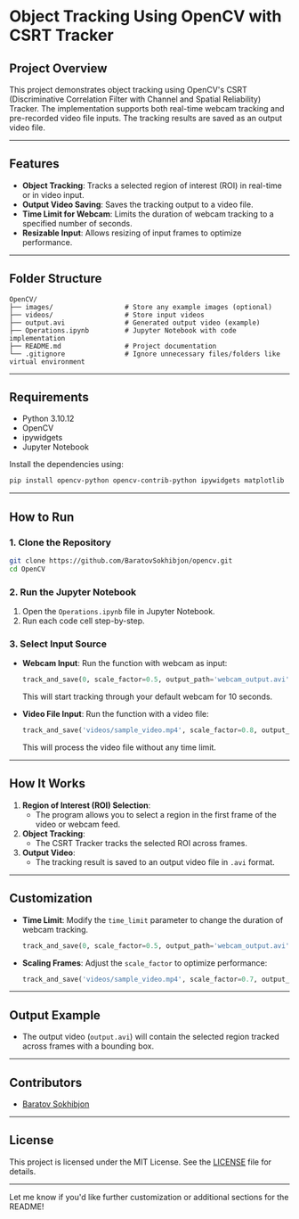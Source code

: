 # **Object Tracking Using OpenCV with CSRT Tracker**

## **Project Overview**
This project demonstrates object tracking using OpenCV's CSRT (Discriminative Correlation Filter with Channel and Spatial Reliability) Tracker. The implementation supports both real-time webcam tracking and pre-recorded video file inputs. The tracking results are saved as an output video file.

---

## **Features**
- **Object Tracking**: Tracks a selected region of interest (ROI) in real-time or in video input.
- **Output Video Saving**: Saves the tracking output to a video file.
- **Time Limit for Webcam**: Limits the duration of webcam tracking to a specified number of seconds.
- **Resizable Input**: Allows resizing of input frames to optimize performance.

---

## **Folder Structure**
```
OpenCV/
├── images/                  # Store any example images (optional)
├── videos/                  # Store input videos
├── output.avi               # Generated output video (example)
├── Operations.ipynb         # Jupyter Notebook with code implementation
├── README.md                # Project documentation
└── .gitignore               # Ignore unnecessary files/folders like virtual environment
```

---

## **Requirements**
- Python 3.10.12
- OpenCV
- ipywidgets
- Jupyter Notebook

Install the dependencies using:
```bash
pip install opencv-python opencv-contrib-python ipywidgets matplotlib
```

---

## **How to Run**

### **1. Clone the Repository**
```bash
git clone https://github.com/BaratovSokhibjon/opencv.git
cd OpenCV
```

### **2. Run the Jupyter Notebook**
1. Open the `Operations.ipynb` file in Jupyter Notebook.
2. Run each code cell step-by-step.

### **3. Select Input Source**
- **Webcam Input**:
  Run the function with webcam as input:
  ```python
  track_and_save(0, scale_factor=0.5, output_path='webcam_output.avi', time_limit=10)
  ```
  This will start tracking through your default webcam for 10 seconds.

- **Video File Input**:
  Run the function with a video file:
  ```python
  track_and_save('videos/sample_video.mp4', scale_factor=0.8, output_path='video_output.avi')
  ```
  This will process the video file without any time limit.

---

## **How It Works**
1. **Region of Interest (ROI) Selection**:
   - The program allows you to select a region in the first frame of the video or webcam feed.
2. **Object Tracking**:
   - The CSRT Tracker tracks the selected ROI across frames.
3. **Output Video**:
   - The tracking result is saved to an output video file in `.avi` format.

---

## **Customization**
- **Time Limit**:
  Modify the `time_limit` parameter to change the duration of webcam tracking.
  ```python
  track_and_save(0, scale_factor=0.5, output_path='webcam_output.avi', time_limit=15)
  ```

- **Scaling Frames**:
  Adjust the `scale_factor` to optimize performance:
  ```python
  track_and_save('videos/sample_video.mp4', scale_factor=0.7, output_path='video_output.avi')
  ```

---

## **Output Example**
- The output video (`output.avi`) will contain the selected region tracked across frames with a bounding box.

---

## **Contributors**
- [Baratov Sokhibjon](https://github.com/BaratovSokhibjon)

---

## **License**
This project is licensed under the MIT License. See the [LICENSE](LICENSE) file for details.

---

Let me know if you'd like further customization or additional sections for the README!